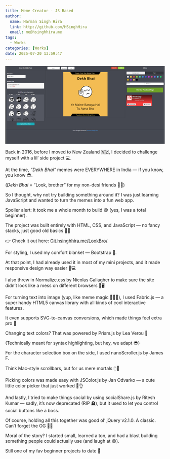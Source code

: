 ```yaml
---
title: Meme Creator - JS Based
author:
  name: Harman Singh Hira
  link: http://github.com/HSinghHira
  email: me@hsinghhira.me
tags:
  - Works
categories: [Works]
date: 2025-07-20 13:59:47
---
```


![Meme Creator - JS Based](assets/20250720_144302_dekh-bhai.png)

Back in 2016, before I moved to New Zealand 🇳🇿, I decided to challenge myself with a lil’ side project 💻.

At the time, _“Dekh Bhai”_ memes were EVERYWHERE in India — if you know, you know 😎.

(_Dekh Bhai_ = “Look, brother” for my non-desi friends 👀🧔)

So I thought, why not try building something around it? I was just learning JavaScript and wanted to turn the memes into a fun web app.

Spoiler alert: it took me a whole month to build 😅 (yes, I was a total beginner).

The project was built entirely with HTML, CSS, and JavaScript — no fancy stacks, just good old basics 🔧🧱

👉 Check it out here: [Git.hsinghhira.me/LookBro/](https://git.hsinghhira.me/LookBro/)

For styling, I used my comfort blanket — Bootstrap 🧶.

At that point, I had already used it in most of my mini projects, and it made responsive design way easier 📱💻

I also threw in Normalize.css by Nicolas Gallagher to make sure the site didn’t look like a mess on different browsers 🧹🖥️

For turning text into image (yup, like meme magic 🧙‍♂️✨), I used Fabric.js — a super handy HTML5 canvas library with all kinds of cool interactive features.

It even supports SVG-to-canvas conversions, which made things feel extra pro 💼

Changing text colors? That was powered by Prism.js by Lea Verou 🌈

(Technically meant for syntax highlighting, but hey, we adapt 😎)

For the character selection box on the side, I used nanoScroller.js by James F.

Think Mac-style scrollbars, but for us mere mortals 🖱️🍏

Picking colors was made easy with JSColor.js by Jan Odvarko — a cute little color picker that just worked 🎨👌

And lastly, I tried to make things social by using socialShare.js by Ritesh Kumar — sadly, it’s now deprecated (RIP 🪦), but it used to let you control social buttons like a boss.

Of course, holding all this together was good ol’ jQuery v2.1.0. A classic. Can’t forget the OG 💾💙

Moral of the story? I started small, learned a ton, and had a blast building something people could actually use (and laugh at 😄).

Still one of my fav beginner projects to date 💯
